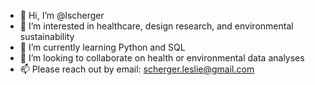 - 👋 Hi, I’m @lscherger
- 👀 I’m interested in healthcare, design research, and environmental sustainability
- 🌱 I’m currently learning Python and SQL
- 💞️ I’m looking to collaborate on health or environmental data analyses
- 📫 Please reach out by email: scherger.leslie@gmail.com

<!---
lscherger/lscherger is a ✨ special ✨ repository because its `README.md` (this file) appears on your GitHub profile.
You can click the Preview link to take a look at your changes.
--->
